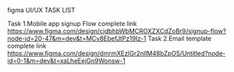 figma UI/UX TASK LIST

Task 1.Mobile app signup Flow complete link https://www.figma.com/design/cjdbhbWbMCROXZXCdZoBr9/signup-flow?node-id=20-47&m=dev&t=MCv8EbefJtPz19Iz-1
Task 2.Email template complete link https://www.figma.com/design/dmrmXEzlGr2nllM48bZpO5/Untitled?node-id=0-1&m=dev&t=xaLheEejGn9Wonsw-1
